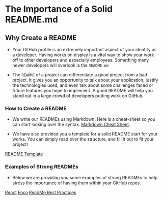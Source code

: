 # The Importance of a Solid README.md

## Why Create a README

* Your GitHub profile is an extremely important aspect of your identity as a developer. Having works on display is a vital way to show your work off to other developers and especially employees. Something many newer developers will overlook is the `README.md`

* The `README` of a project can differentiate a good project from a bad project. It gives you an opportunity to talk about your application, justify the technologies used, and even talk about some challenges faced or future features you hope to implement. A good README will help you stand out in a large crowd of developers putting work on GitHub.

### How to Create a README

* We write our READMEs using Markdown. Here is a cheat-sheet so you can start looking over the syntax. [Markdown Cheat Sheet](https://github.com/adam-p/markdown-here/wiki/Markdown-Cheatsheet).

* We have also provided you a template for a solid README start for your works. You can simply read over the structure, and fill it out to fit your project!

[README Template](SampleREADME.md)

### Examples of Strong READMEs

* Below we are providing you some examples of strong READMEs to help stress the importance of having them within your GitHub repos.

[React](https://github.com/facebook/react)
[Foco](https://github.com/akashnimare/foco/blob/master/readme.md)
[ReadMe Best Practices](https://github.com/jehna/readme-best-practices)
